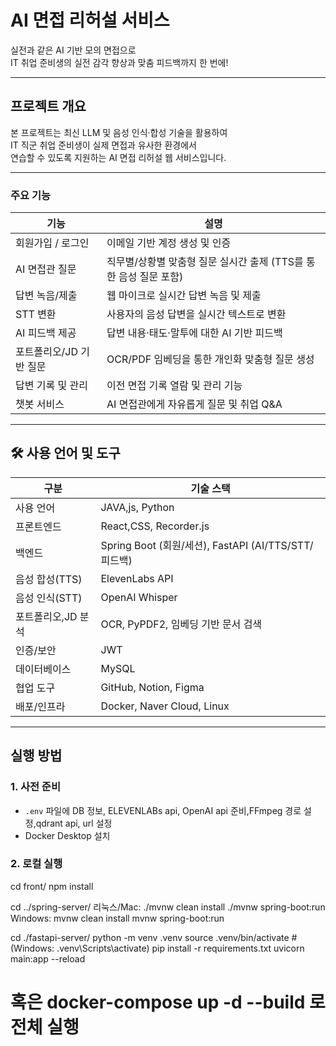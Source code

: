 # AI 면접 리허설 서비스

실전과 같은 AI 기반 모의 면접으로  
IT 취업 준비생의 실전 감각 향상과 맞춤 피드백까지 한 번에!

---

## 프로젝트 개요

본 프로젝트는 최신 LLM 및 음성 인식·합성 기술을 활용하여  
IT 직군 취업 준비생이 실제 면접과 유사한 환경에서  
연습할 수 있도록 지원하는 AI 면접 리허설 웹 서비스입니다.

---

### 주요 기능

| 기능                   | 설명                                                                       |
|------------------------|----------------------------------------------------------------------------|
| 회원가입 / 로그인        | 이메일 기반 계정 생성 및 인증                                               |
| AI 면접관 질문          | 직무별/상황별 맞춤형 질문 실시간 출제 (TTS를 통한 음성 질문 포함)            |
| 답변 녹음/제출          | 웹 마이크로 실시간 답변 녹음 및 제출                                        |
| STT 변환                | 사용자의 음성 답변을 실시간 텍스트로 변환                                    |
| AI 피드백 제공          | 답변 내용·태도·말투에 대한 AI 기반 피드백                                    |
| 포트폴리오/JD 기반 질문 | OCR/PDF 임베딩을 통한 개인화 맞춤형 질문 생성                               |
| 답변 기록 및 관리        | 이전 면접 기록 열람 및 관리 기능                                             |
| 챗봇 서비스             | AI 면접관에게 자유롭게 질문 및 취업 Q&A                                      |

---

## 🛠️ 사용 언어 및 도구

| 구분          | 기술 스택                                                                 |
|---------------|--------------------------------------------------------------------------|
| 사용 언어      | JAVA,js, Python                                                      |
| 프론트엔드     | React,CSS, Recorder.js                                   |
| 백엔드        |  Spring Boot (회원/세션), FastAPI (AI/TTS/STT/피드백)                     |
| 음성 합성(TTS) | ElevenLabs API                                                          |
| 음성 인식(STT) | OpenAI Whisper                                                     |
| 포트폴리오,JD 분석 | OCR, PyPDF2, 임베딩 기반 문서 검색                                      |
| 인증/보안      | JWT                                                                     |
| 데이터베이스    | MySQL                                                                   |
| 협업 도구      | GitHub, Notion, Figma                                       |
| 배포/인프라     | Docker, Naver Cloud, Linux                                              |

---

## 실행 방법

### 1. 사전 준비
- `.env` 파일에 DB 정보, ELEVENLABs api, OpenAI api 준비,FFmpeg 경로 설정,qdrant api, url 설정
- Docker Desktop 설치

### 2. 로컬 실행

cd front/
npm install


cd ../spring-server/
리눅스/Mac:
    ./mvnw clean install
    ./mvnw spring-boot:run
Windows:
    mvnw clean install
    mvnw spring-boot:run


cd ./fastapi-server/
python -m venv .venv
source .venv/bin/activate      # (Windows: .venv\Scripts\activate)
pip install -r requirements.txt
uvicorn main:app --reload

# 혹은 docker-compose up -d --build 로 전체 실행
